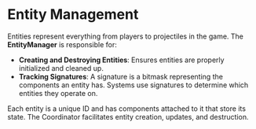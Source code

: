 
# Entity Management

Entities represent everything from players to projectiles in the game. The **EntityManager** is responsible for:

- **Creating and Destroying Entities**: Ensures entities are properly initialized and cleaned up.
- **Tracking Signatures**: A signature is a bitmask representing the components an entity has. Systems use signatures to determine which entities they operate on.

Each entity is a unique ID and has components attached to it that store its state. The Coordinator facilitates entity creation, updates, and destruction.
